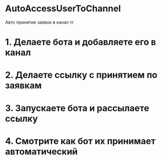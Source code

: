 # AutoAccessUserToChannel
Авто принятие заявок в канал тг

# 1. Делаете бота и добавляете его в канал
# 2. Делаете ссылку с принятием по заявкам
# 3. Запускаете бота и рассылаете ссылку
# 4. Смотрите как бот их принимает автоматический
